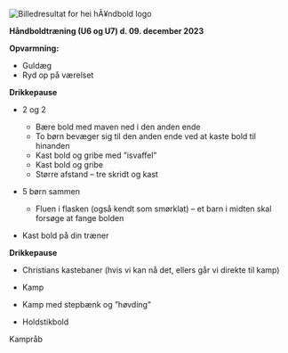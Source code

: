 ﻿![Billedresultat for hei hÃ¥ndbold logo](Aspose.Words.5eeed51b-1b22-41ec-9892-ba5b50ef2460.001.jpeg)

**Håndboldtræning (U6 og U7) d. 09. december 2023**

**Opvarmning:**

- Guldæg
- Ryd op på værelset

**Drikkepause**

- 2 og 2 
  - Bære bold med maven ned i den anden ende
  - To børn bevæger sig til den anden ende ved at kaste bold til hinanden
  - Kast bold og gribe med ”isvaffel”
  - Kast bold og gribe
  - Større afstand – tre skridt og kast
- 5 børn sammen 
  - Fluen i flasken (også kendt som smørklat) – et barn i midten skal forsøge at fange bolden

- Kast bold på din træner

**Drikkepause**

- Christians kastebaner (hvis vi kan nå det, ellers går vi direkte til kamp)

- Kamp
- Kamp med stepbænk og ”høvding”
- Holdstikbold 

Kampråb


